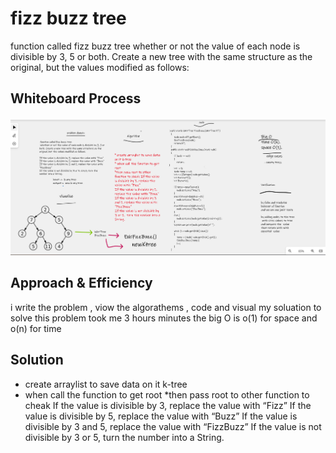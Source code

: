 # fizz buzz tree
function called fizz buzz tree
 whether or not the value of each node is divisible by 3, 5 or both. Create a new tree with the same structure as the original, but the values modified as follows:


## Whiteboard Process
![The San Juan Mountains are beautiful!]( fazBuaz.png "San Juan Mountains")

## Approach & Efficiency
i write the problem , viow the algorathems  , code and visual my soluation  to solve this problem took me 
3 hours minutes the big O is o(1) for space and o(n) for time

## Solution
* create arraylist to save data on it k-tree
* when call the function to get root 
*then pass root to other function to cheak If the value is divisible by 3, replace the value with “Fizz”
If the value is divisible by 5, replace the value with “Buzz”
If the value is divisible by 3 and 5, replace the value with “FizzBuzz”
If the value is not divisible by 3 or 5,  turn the number into a String.
